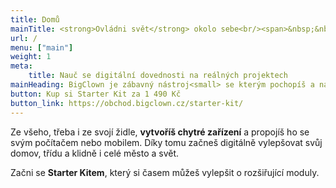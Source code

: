 ```yaml
---
title: Domů
mainTitle: <strong>Ovládni svět</strong> okolo sebe<br/><span>&nbsp;&nbsp;s mega <strong>chytrými krabičkami</strong></span>
url: /
menu: ["main"]
weight: 1
meta:
    title: Nauč se digitální dovednosti na reálných projektech
mainHeading: BigClown je zábavný nástroj<small> se kterým pochopíš a navrhneš internet věcí</small>
button: Kup si Starter Kit za 1 490 Kč
button_link: https://obchod.bigclown.cz/starter-kit/
---
```


Ze všeho, třeba i ze svojí židle, **vytvoříš chytré zařízení** a&nbsp;propojíš ho se svým počítačem nebo mobilem. Díky tomu začneš digitálně vylepšovat svůj domov, třídu a klidně i celé město a svět.

Začni se **Starter Kitem**, který si časem můžeš vylepšit o rozšiřující moduly.
